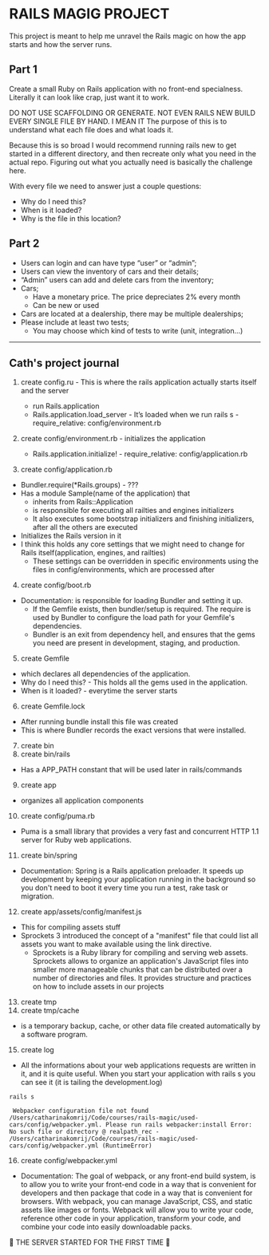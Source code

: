 # RAILS MAGIG PROJECT
This project is meant to help me unravel the Rails magic on how the app starts and how the server runs.

## Part 1

Create a small Ruby on Rails application with no front-end specialness. Literally it can look like crap, just want it to work.

DO NOT USE SCAFFOLDING OR GENERATE. NOT EVEN RAILS NEW
BUILD EVERY SINGLE FILE BY HAND. I MEAN IT
The purpose of this is to understand what each file does and what loads it.

Because this is so broad I would recommend running rails new to get started in a different directory, and then recreate only what you need in the actual repo. Figuring out what you actually need is basically the challenge here. 

With every file we need to answer just a couple questions:

* Why do I need this?
* When is it loaded?
* Why is the file in this location?

## Part 2

* Users can login and can have type “user” or “admin”;
* Users can view the inventory of cars and their details;
* “Admin” users can add and delete cars from the inventory;
* Cars;
    - Have a monetary price. The price depreciates 2% every month
    - Can be new or used
* Cars are located at a dealership, there may be multiple dealerships;
* Please include at least two tests;
    - You may choose which kind of tests to write (unit, integration...)


--------------------------------------------------------------------------------
## Cath's project journal

  1. create  config.ru 
    - This is where the rails application actually starts itself and the server
        - run Rails.application
        - Rails.application.load_server
    - It’s loaded when we run rails s
    - require_relative: config/environment.rb


  2. create  config/environment.rb
    - initializes the application
        - Rails.application.initialize!
    - require_relative: config/application.rb


  3. create  config/application.rb

  - Bundler.require(*Rails.groups) - ???
  - Has a module Sample(name of the application) that 
      - inherits from Rails::Application
      - is responsible for executing all railties and engines initializers
      - It also executes some bootstrap initializers and finishing initializers, after all the others are executed
  - Initializes the Rails version in it
  - I think this holds any core settings that we might need to change for Rails itself(application, engines, and railties)
      - These settings can be overridden in specific environments using the files in config/environments, which are processed after


  4. create  config/boot.rb

  - Documentation: is responsible for loading Bundler and setting it up.
      - If the Gemfile exists, then bundler/setup is required. The require is used by Bundler to configure the load path for your Gemfile's dependencies.
      - Bundler is an exit from dependency hell, and ensures that the gems you need are present in development, staging, and production.


  5. create  Gemfile

  - which declares all dependencies of the application. 
  - Why do I need this? - This holds all the gems used in the application.
  - When is it loaded? - everytime the server starts

  6. create Gemfile.lock

  - After running bundle install this file was created
  - This is where Bundler records the exact versions that were installed.


  7. create  bin
  8. create  bin/rails

  - Has a APP_PATH constant that will be used later in rails/commands


  9. create  app

  - organizes all application components


  10. create  config/puma.rb

  - Puma is a small library that provides a very fast and concurrent HTTP 1.1 server for Ruby web applications.


  11. create  bin/spring

  - Documentation: Spring is a Rails application preloader. It speeds up development by keeping your application running in the background so you don't need to boot it every time you run a test, rake task or migration.


  12. create  app/assets/config/manifest.js

  - This for compiling assets stuff
  - Sprockets 3 introduced the concept of a "manifest" file that could list all assets you want to make available using the link directive.
      - Sprockets is a Ruby library for compiling and serving web assets. Sprockets allows to organize an application's JavaScript files into smaller more manageable chunks that can be distributed over a number of directories and files. It provides structure and practices on how to include assets in our projects

  13. create  tmp
  14. create  tmp/cache

  - is a temporary backup, cache, or other data file created automatically by a software program.


  15. create  log

  - All the informations about your web applications requests are written in it, and it is quite useful. When you start your application with rails s you can see it (it is tailing the development.log)


`rails s`
```
 Webpacker configuration file not found /Users/catharinakomrij/Code/courses/rails-magic/used-cars/config/webpacker.yml. Please run rails webpacker:install Error: No such file or directory @ realpath_rec - /Users/catharinakomrij/Code/courses/rails-magic/used-cars/config/webpacker.yml (RuntimeError)
```


  16. create  config/webpacker.yml

  - Documentation: The goal of webpack, or any front-end build system, is to allow you to write your front-end code in a way that is convenient for developers and then package that code in a way that is convenient for browsers. With webpack, you can manage JavaScript, CSS, and static assets like images or fonts. Webpack will allow you to write your code, reference other code in your application, transform your code, and combine your code into easily downloadable packs.


🎉 THE SERVER STARTED FOR THE FIRST TIME 🎉
